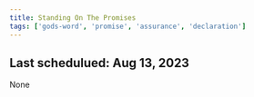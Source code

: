 ```yaml
---
title: Standing On The Promises
tags: ['gods-word', 'promise', 'assurance', 'declaration']
---
```


## Last schedulued: Aug 13, 2023          

None
